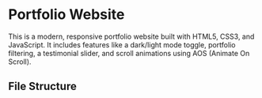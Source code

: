 # Portfolio Website

This is a modern, responsive portfolio website built with HTML5, CSS3, and JavaScript. It includes features like a dark/light mode toggle, portfolio filtering, a testimonial slider, and scroll animations using AOS (Animate On Scroll).

## File Structure


